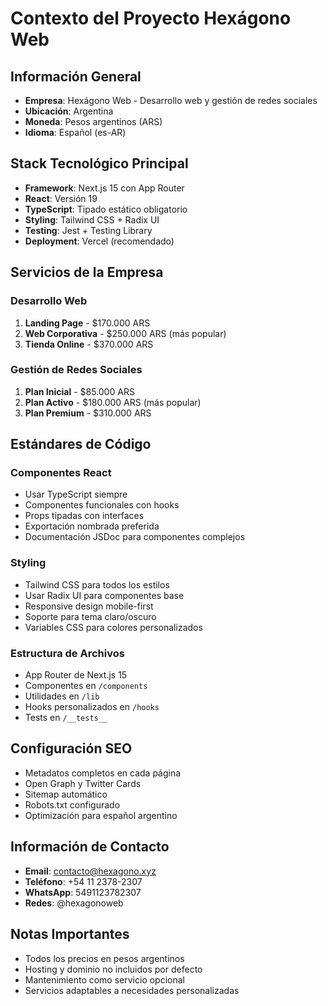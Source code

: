 # Contexto del Proyecto Hexágono Web

## Información General
- **Empresa**: Hexágono Web - Desarrollo web y gestión de redes sociales
- **Ubicación**: Argentina
- **Moneda**: Pesos argentinos (ARS)
- **Idioma**: Español (es-AR)

## Stack Tecnológico Principal
- **Framework**: Next.js 15 con App Router
- **React**: Versión 19
- **TypeScript**: Tipado estático obligatorio
- **Styling**: Tailwind CSS + Radix UI
- **Testing**: Jest + Testing Library
- **Deployment**: Vercel (recomendado)

## Servicios de la Empresa

### Desarrollo Web
1. **Landing Page** - $170.000 ARS
2. **Web Corporativa** - $250.000 ARS (más popular)
3. **Tienda Online** - $370.000 ARS

### Gestión de Redes Sociales
1. **Plan Inicial** - $85.000 ARS
2. **Plan Activo** - $180.000 ARS (más popular)
3. **Plan Premium** - $310.000 ARS

## Estándares de Código

### Componentes React
- Usar TypeScript siempre
- Componentes funcionales con hooks
- Props tipadas con interfaces
- Exportación nombrada preferida
- Documentación JSDoc para componentes complejos

### Styling
- Tailwind CSS para todos los estilos
- Usar Radix UI para componentes base
- Responsive design mobile-first
- Soporte para tema claro/oscuro
- Variables CSS para colores personalizados

### Estructura de Archivos
- App Router de Next.js 15
- Componentes en `/components`
- Utilidades en `/lib`
- Hooks personalizados en `/hooks`
- Tests en `/__tests__`

## Configuración SEO
- Metadatos completos en cada página
- Open Graph y Twitter Cards
- Sitemap automático
- Robots.txt configurado
- Optimización para español argentino

## Información de Contacto
- **Email**: contacto@hexagono.xyz
- **Teléfono**: +54 11 2378-2307
- **WhatsApp**: 5491123782307
- **Redes**: @hexagonoweb

## Notas Importantes
- Todos los precios en pesos argentinos
- Hosting y dominio no incluidos por defecto
- Mantenimiento como servicio opcional
- Servicios adaptables a necesidades personalizadas